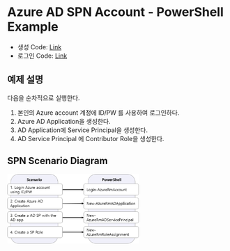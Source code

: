 # Azure AD SPN Account - PowerShell Example

* 생성 Code: [Link](https://github.com/krazuregame/development/blob/master/script/powershell/src/1_1_Create_SPN.ps1)
* 로그인 Code: [Link](https://github.com/krazuregame/development/blob/master/script/powershell/src/1_2_SPN_Login.ps1)

## 예제 설명
다음을 순차적으로 실행한다.

1. 본인의 Azure account 계정에  ID/PW 를 사용하여 로그인하다.
2. Azure AD Application을 생성한다. 
3. AD Application에 Service Principal을 생성한다.
4. AD Service Principal 에 Contributor Role을 생성한다. 

## SPN Scenario Diagram
<img src="../../../images/SPN.png" width="60%" height="60%">
